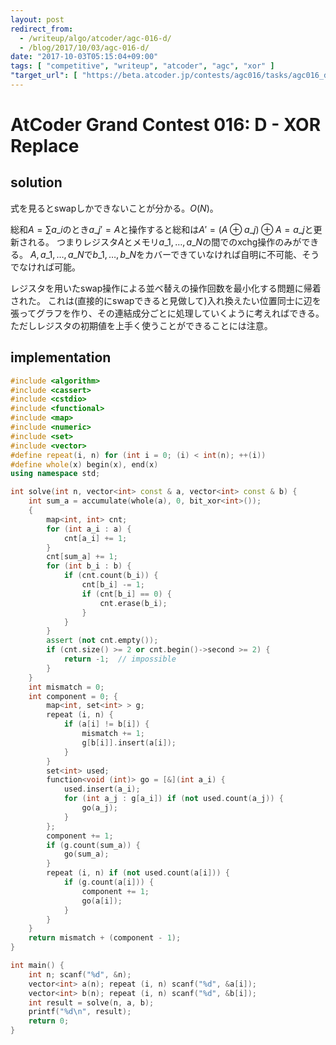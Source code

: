 ```yaml
---
layout: post
redirect_from:
  - /writeup/algo/atcoder/agc-016-d/
  - /blog/2017/10/03/agc-016-d/
date: "2017-10-03T05:15:04+09:00"
tags: [ "competitive", "writeup", "atcoder", "agc", "xor" ]
"target_url": [ "https://beta.atcoder.jp/contests/agc016/tasks/agc016_d" ]
---
```


# AtCoder Grand Contest 016: D - XOR Replace

## solution

式を見るとswapしかできないことが分かる。$O(N)$。

総和$A = \sum a\_i$のとき$a\_j' = A$と操作すると総和は$A' = (A \oplus a\_j) \oplus A = a\_j$と更新される。
つまりレジスタ$A$とメモリ$a\_1, \dots, a\_N$の間でのxchg操作のみができる。
$A, a\_1, \dots, a\_N$で$b\_1, \dots, b\_N$をカバーできていなければ自明に不可能、そうでなければ可能。

レジスタを用いたswap操作による並べ替えの操作回数を最小化する問題に帰着された。
これは(直接的にswapできると見做して)入れ換えたい位置同士に辺を張ってグラフを作り、その連結成分ごとに処理していくように考えればできる。
ただしレジスタの初期値を上手く使うことができることには注意。

## implementation

``` c++
#include <algorithm>
#include <cassert>
#include <cstdio>
#include <functional>
#include <map>
#include <numeric>
#include <set>
#include <vector>
#define repeat(i, n) for (int i = 0; (i) < int(n); ++(i))
#define whole(x) begin(x), end(x)
using namespace std;

int solve(int n, vector<int> const & a, vector<int> const & b) {
    int sum_a = accumulate(whole(a), 0, bit_xor<int>());
    {
        map<int, int> cnt;
        for (int a_i : a) {
            cnt[a_i] += 1;
        }
        cnt[sum_a] += 1;
        for (int b_i : b) {
            if (cnt.count(b_i)) {
                cnt[b_i] -= 1;
                if (cnt[b_i] == 0) {
                    cnt.erase(b_i);
                }
            }
        }
        assert (not cnt.empty());
        if (cnt.size() >= 2 or cnt.begin()->second >= 2) {
            return -1;  // impossible
        }
    }
    int mismatch = 0;
    int component = 0; {
        map<int, set<int> > g;
        repeat (i, n) {
            if (a[i] != b[i]) {
                mismatch += 1;
                g[b[i]].insert(a[i]);
            }
        }
        set<int> used;
        function<void (int)> go = [&](int a_i) {
            used.insert(a_i);
            for (int a_j : g[a_i]) if (not used.count(a_j)) {
                go(a_j);
            }
        };
        component += 1;
        if (g.count(sum_a)) {
            go(sum_a);
        }
        repeat (i, n) if (not used.count(a[i])) {
            if (g.count(a[i])) {
                component += 1;
                go(a[i]);
            }
        }
    }
    return mismatch + (component - 1);
}

int main() {
    int n; scanf("%d", &n);
    vector<int> a(n); repeat (i, n) scanf("%d", &a[i]);
    vector<int> b(n); repeat (i, n) scanf("%d", &b[i]);
    int result = solve(n, a, b);
    printf("%d\n", result);
    return 0;
}
```

